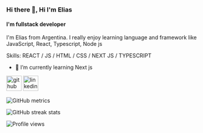 ### Hi there 👋, Hi I'm Elias 
#### I'm fullstack developer
I'm Elias from Argentina. I really enjoy learning language and framework like JavaScript, React, Typescript,  Node js  

Skills:  REACT / JS / HTML / CSS / NEXT JS / TYPESCRIPT 

- 🌱 I’m currently learning Next js 


[<img src='https://cdn.jsdelivr.net/npm/simple-icons@3.0.1/icons/github.svg' alt='github' height='40'>](https://github.com/eliasKannemann)  [<img src='https://cdn.jsdelivr.net/npm/simple-icons@3.0.1/icons/linkedin.svg' alt='linkedin' height='40'>](https://www.linkedin.com/in/in/eliaskannemann/)  

![GitHub metrics](https://metrics.lecoq.io/eliasKannemann)  

![GitHub streak stats](https://github-readme-streak-stats.herokuapp.com/?user=eliasKannemann)  

![Profile views](https://gpvc.arturio.dev/eliasKannemann)  
